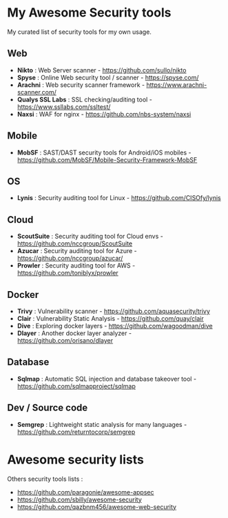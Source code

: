 # My Awesome Security tools
My curated list of security tools for my own usage.

## Web
* **Nikto** : Web Server scanner - https://github.com/sullo/nikto
* **Spyse** : Online Web security tool / scanner - https://spyse.com/
* **Arachni** : Web security scanner framework - https://www.arachni-scanner.com/
* **Qualys SSL Labs** : SSL checking/auditing tool - https://www.ssllabs.com/ssltest/
* **Naxsi** : WAF for nginx - https://github.com/nbs-system/naxsi 

## Mobile
* **MobSF** : SAST/DAST security tools for Android/iOS mobiles - https://github.com/MobSF/Mobile-Security-Framework-MobSF

## OS 
* **Lynis** : Security auditing tool for Linux - https://github.com/CISOfy/lynis

## Cloud
* **ScoutSuite** : Security auditing tool for Cloud envs - https://github.com/nccgroup/ScoutSuite
* **Azucar** : Security auditing tool for Azure - https://github.com/nccgroup/azucar/
* **Prowler** : Security auditing tool for AWS - https://github.com/toniblyx/prowler


## Docker
* **Trivy** : Vulnerability scanner - https://github.com/aquasecurity/trivy
* **Clair** : Vulnerability Static Analysis - https://github.com/quay/clair
* **Dive** : Exploring docker layers - https://github.com/wagoodman/dive
* **Dlayer** : Another docker layer analyzer - https://github.com/orisano/dlayer

## Database 
* **Sqlmap** : Automatic SQL injection and database takeover tool - https://github.com/sqlmapproject/sqlmap

## Dev / Source code 
* **Semgrep** : Lightweight static analysis for many languages - https://github.com/returntocorp/semgrep 

# Awesome security lists 
Others security tools lists :
* https://github.com/paragonie/awesome-appsec
* https://github.com/sbilly/awesome-security
* https://github.com/qazbnm456/awesome-web-security


